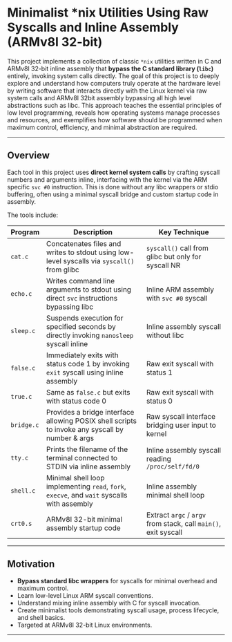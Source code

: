 # Minimalist *nix Utilities Using Raw Syscalls and Inline Assembly (ARMv8l 32-bit)

This project implements a collection of classic `*nix` utilities written in C and ARMv8l 32-bit inline assembly that **bypass the C standard library (`libc`)** entirely, invoking system calls directly. The goal of this project is to deeply explore and understand how computers truly operate at the hardware level by writing software that interacts directly with the Linux kernel via raw system calls and ARMv8l 32bit assembly bypassing all high level abstractions such as libc. This approach teaches the essential principles of low level programming, reveals how operating systems manage processes and resources, and exemplifies how software should be programmed when maximum control, efficiency, and minimal abstraction are required.

---

## Overview

Each tool in this project uses **direct kernel system calls** by crafting syscall numbers and arguments inline, interfacing with the kernel via the ARM specific `svc #0` instruction. This is done without any libc wrappers or stdio buffering, often using a minimal syscall bridge and custom startup code in assembly.

The tools include:

| Program   | Description                                                                                         | Key Technique                                        |
|-----------|-------------------------------------------------------------------------------------------------|-----------------------------------------------------|
| `cat.c`  | Concatenates files and writes to stdout using low-level syscalls via `syscall()` from glibc       | `syscall()` call from glibc but only for syscall NR |
| `echo.c` | Writes command line arguments to stdout using direct `svc` instructions bypassing libc            | Inline ARM assembly with `svc #0` syscall           |
| `sleep.c`| Suspends execution for specified seconds by directly invoking `nanosleep` syscall inline          | Inline assembly syscall without libc                |
| `false.c`| Immediately exits with status code 1 by invoking `exit` syscall using inline assembly             | Raw exit syscall with status 1                       |
| `true.c` | Same as `false.c` but exits with status code 0                                                    | Raw exit syscall with status 0                       |
| `bridge.c`| Provides a bridge interface allowing POSIX shell scripts to invoke any syscall by number & args  | Raw syscall interface bridging user input to kernel |
| `tty.c`  | Prints the filename of the terminal connected to STDIN via inline assembly                         | Inline assembly syscall reading `/proc/self/fd/0`   |
| `shell.c`| Minimal shell loop implementing `read`, `fork`, `execve`, and `wait` syscalls with assembly       | Inline assembly minimal shell loop                   |
| `crt0.s` | ARMv8l 32-bit minimal assembly startup code                                                      | Extract `argc` / `argv` from stack, call `main()`, exit syscall |

---

## Motivation

- **Bypass standard libc wrappers** for syscalls for minimal overhead and maximum control.
- Learn low-level Linux ARM syscall conventions.
- Understand mixing inline assembly with C for syscall invocation.
- Create minimalist tools demonstrating syscall usage, process lifecycle, and shell basics.
- Targeted at ARMv8l 32-bit Linux environments.

---

